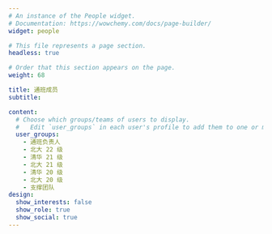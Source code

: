 ```yaml
---
# An instance of the People widget.
# Documentation: https://wowchemy.com/docs/page-builder/
widget: people

# This file represents a page section.
headless: true

# Order that this section appears on the page.
weight: 68

title: 通班成员
subtitle:

content:
  # Choose which groups/teams of users to display.
  #   Edit `user_groups` in each user's profile to add them to one or more of these groups.
  user_groups:
    - 通班负责人
    - 北大 22 级
    - 清华 21 级
    - 北大 21 级
    - 清华 20 级
    - 北大 20 级
    - 支撑团队
design:
  show_interests: false
  show_role: true
  show_social: true
---
```

